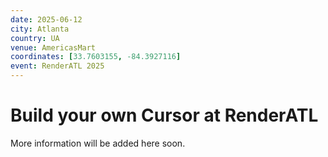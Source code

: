 ```yaml
---
date: 2025-06-12
city: Atlanta
country: UA
venue: AmericasMart
coordinates: [33.7603155, -84.3927116]
event: RenderATL 2025
---
```


# Build your own Cursor at RenderATL

More information will be added here soon.

